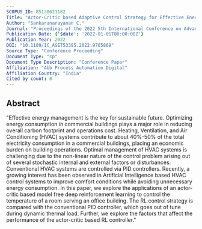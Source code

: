 ```yaml
---
SCOPUS_ID: 85130621182
Title: "Actor-Critic based Adaptive Control Strategy for Effective Energy Management"
Author: "Sankaranarayanan C."
Journal: "Proceedings of the 2022 5th International Conference on Advanced Systems and Emergent Technologies, IC_ASET 2022"
Publication Date: {'$date': '2022-01-01T00:00:00Z'}
Publication Year: 2022
DOI: "10.1109/IC_ASET53395.2022.9765869"
Source Type: "Conference Proceeding"
Document Type: "cp"
Document Type Description: "Conference Paper"
Affiliation: "Abb Process Automation Digital"
Affiliation Country: "India"
Cited by count: 0
---
```


## Abstract
"Effective energy management is the key for sustainable future. Optimizing energy consumption in commercial buildings plays a major role in reducing overall carbon footprint and operations cost. Heating, Ventilation, and Air Conditioning (HVAC) systems contribute to about 40%-50% of the total electricity consumption in a commercial buildings, placing an economic burden on building operations. Optimal management of HVAC systems is challenging due to the non-linear nature of the control problem arising out of several stochastic internal and external factors or disturbances. Conventional HVAC systems are controlled via PID controllers. Recently, a growing interest has been observed in Artificial Intelligence based HVAC control systems to improve comfort conditions while avoiding unnecessary energy consumption. In this paper, we explore the applications of an actor-critic based model free deep reinforcement learning to control the temperature of a room serving an office building. The RL control strategy is compared with the conventional PID controller, which goes out of tune during dynamic thermal load. Further, we explore the factors that affect the performance of the actor-critic based RL controller."
